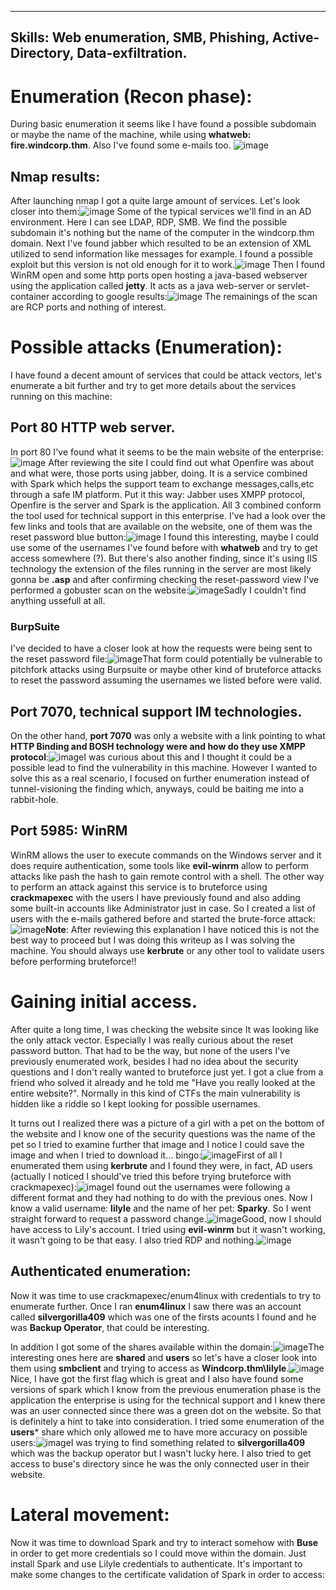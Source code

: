 
---
Skills: Web enumeration, SMB, Phishing, Active-Directory, Data-exfiltration.
---

# Enumeration (Recon phase):

During basic enumeration it seems like I have found a possible subdomain or maybe the name of the machine, while using **whatweb: fire.windcorp.thm**. Also I've found some e-mails too. ![image](https://github.com/K4ySuh/PublicWriteups/assets/147923141/366db624-c0e2-4f51-96dc-bc2cd82febeb)

## Nmap results:

After launching nmap I got a quite large amount of services. Let's look closer into them:![image](https://github.com/K4ySuh/PublicWriteups/assets/147923141/43ebee4c-a004-49bb-ad9c-e291bb7948fa)
Some of the typical services we'll find in an AD environment. Here I can see LDAP, RDP, SMB. We find the possible subdomain it's nothing but the name of the computer in the windcorp.thm domain. 
Next I've found jabber which resulted to be an extension of XML utilized to send information like messages for example. I found a possible exploit but this version is not old enough for it to work.![image](https://github.com/K4ySuh/PublicWriteups/assets/147923141/6dab3177-8a55-43ae-8cf1-d213e212ba00)
Then I found WinRM open and some http ports open hosting a java-based webserver using the application called **jetty**. It acts as a java web-server or servlet-container according to google results:![image](https://github.com/K4ySuh/PublicWriteups/assets/147923141/9fd89f8e-2acb-4cfb-a5be-7cec4714caf9)
The remainings of the scan are RCP ports and nothing of interest.

# Possible attacks (Enumeration):

I have found a decent amount of services that could be attack vectors, let's enumerate a bit further and try to get more details about the services running on this machine:
## Port 80 HTTP web server.

In port 80 I've found what it seems to be the main website of the enterprise: ![image](https://github.com/K4ySuh/PublicWriteups/assets/147923141/d9ad8ef3-91c6-4988-a55d-01f0ea6f21dd)
After reviewing the site I could find out what Openfire was about and what were, those ports using jabber, doing. It is a service combined with Spark which helps the support team to exchange messages,calls,etc through a safe IM platform. Put it this way: Jabber uses XMPP protocol, Openfire is the server and Spark is the application. All 3 combined conform the tool used for technical support in this enterprise. 
I've had a look over the few links and tools that are available on the website, one of them was the reset password blue button:![image](https://github.com/K4ySuh/PublicWriteups/assets/147923141/67a0a8a7-ad0d-4e64-8848-b15b245f3c56)
I found this interesting, maybe I could use some of the usernames I've found before with **whatweb** and try to get access somewhere (?). But there's also another finding, since it's using IIS technology the extension of the files running in the server are most likely gonna be **.asp** and after confirming checking the reset-password view I've performed a gobuster scan on the website:![image](https://github.com/K4ySuh/PublicWriteups/assets/147923141/7996e44a-d9aa-4b35-bd0a-19daddfdcf09)Sadly I couldn't find anything ussefull at all.
### BurpSuite

I've decided to have a closer look at how the requests were being sent to the reset password file:![image](https://github.com/K4ySuh/PublicWriteups/assets/147923141/4de50a2b-b916-45a2-ab84-88e92d7f720c)That form could potentially be vulnerable to pitchfork attacks using Burpsuite or maybe other kind of bruteforce attacks to reset the password assuming the usernames we listed before were valid.
## Port 7070, technical support IM technologies.
On the other hand, **port 7070** was only a website with a link pointing to what **HTTP Binding and BOSH technology were and how do they use XMPP protocol**:![image](https://github.com/K4ySuh/PublicWriteups/assets/147923141/435f69b9-fd09-4a87-a239-2ecc4a9b9400)I was curious about this and I thought it could be a possible lead to find the vulnerability in this machine. However I wanted to solve this as a real scenario, I focused on further enumeration instead of tunnel-visioning the finding which, anyways, could be baiting me into a rabbit-hole.
## Port 5985: WinRM

WinRM allows the user to execute commands on the Windows server and it does require authentication, some tools like **evil-winrm** allow to perform attacks like pash the hash to gain remote control with a shell. The other way to perform an attack against this service is to bruteforce using **crackmapexec** with the users I have previously found and also adding some built-in accounts like Administrator just in case. So I created a list of users with the e-mails gathered before and started the brute-force attack:![image](https://github.com/K4ySuh/PublicWriteups/assets/147923141/607033fb-5dd8-476b-95bd-a50db768ff6f)**Note**: After reviewing this explanation I have noticed this is not the best way to proceed but I was doing this writeup as I was solving the machine. You should always use **kerbrute** or any other tool to validate users before performing bruteforce!! 

# Gaining initial access.

After quite a long time, I was checking the website since It was looking like the only attack vector. Especially I was really curious about the reset password button. That had to be the way, but none of the users I've previously enumerated work, besides I had no idea about the security questions and I don't really wanted to bruteforce just yet. I got a clue from a friend who solved it already and he told me "Have you really looked at the entire website?". Normally in this kind of CTFs the main vulnerability is hidden like a riddle so I kept looking for possible usernames.

It turns out I realized there was a picture of a girl with a pet on the bottom of the website and I know one of the security questions was the name of the pet so I tried to examine further that image and I notice I could save the image and when I tried to download it... bingo:![image](https://github.com/K4ySuh/PublicWriteups/assets/147923141/819f89f9-172d-45a9-a6b6-b9e6ea7419a2)First of all I enumerated them using **kerbrute** and I found they were, in fact, AD users (actually I noticed I should've tried this before trying bruteforce with crackmapexec):![image](https://github.com/K4ySuh/PublicWriteups/assets/147923141/7282ab11-a0f3-489a-8241-cdf1f0ee4a10)I found out the usernames were following a different format and they had nothing to do with the previous ones. Now I know a valid username: **lilyle** and the name of her pet: **Sparky**. So I went straight forward to request a password change.![image](https://github.com/K4ySuh/PublicWriteups/assets/147923141/5d5930a0-bd39-4a64-937e-9a0b0f3800bb)Good, now I should have access to Lily's account. I tried using **evil-winrm** but it wasn't working, it wasn't going to be that easy. I also tried RDP and nothing.![image](https://github.com/K4ySuh/PublicWriteups/assets/147923141/10a252a7-e30c-461c-8922-b50c1b241e77)

## Authenticated enumeration:

Now it was time to use crackmapexec/enum4linux with credentials to try to enumerate further. Once I ran **enum4linux** I saw there was an account called **silvergorilla409** which was one of the firsts acounts I found and he was **Backup Operator**, that could be interesting. 

In addition I got some of the shares available within the domain:![image](https://github.com/K4ySuh/PublicWriteups/assets/147923141/ee0df86c-5abe-466e-9e26-783a59a4ef54)The interesting ones here are **shared** and **users** so let's have a closer look into them using **smbclient** and trying to access as **Windcorp.thm\\lilyle**.![image](https://github.com/K4ySuh/PublicWriteups/assets/147923141/9de814d5-8a81-4ea8-838a-3dec7d2a49ec)Nice, I have got the first flag which is great and I also have found some versions of spark which I know from the previous enumeration phase is the application the enterprise is using for the technical support and I knew there was an user connected since there was a green dot on the website. So that is definitely a hint to take into consideration.
I tried some enumeration of the **users*** share which only allowed me to have more accuracy on possible users:![image](https://github.com/K4ySuh/PublicWriteups/assets/147923141/f3f13290-3fee-45d0-80ab-89e4714b605d)I was trying to find something related to **silvergorilla409** which was the backup operator but I wasn't lucky here. I also tried to get access to buse's directory since he was the only connected user in their website.

# Lateral movement:

Now it was time to download Spark and try to interact somehow with **Buse** in order to get more credentials so I could move within the domain. Just install Spark and use Lilyle credentials to authenticate. It's important to make some changes to the certificate validation of Spark in order to access:











